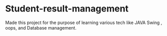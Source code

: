 # Student-result-management
Made this project for the purpose of learning various tech like JAVA Swing , oops, and Database management.
